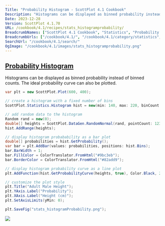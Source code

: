 ```yaml
---
Title: "Probability Histogram - ScottPlot 4.1 Cookbook"
Description: "Histograms can be displayed as binned probability instead of binned counts. The ideal probability curve can also be plotted."
Date: 2023-12-28
Version: ScottPlot 4.1.70
URL: /cookbook/4.1/recipes/stats_histogramprobability/
BreadcrumbNames: ["ScottPlot 4.1 Cookbook", "Statistics", "Probability Histogram"]
BreadcrumbUrls: ["/cookbook/4.1/", "/cookbook/4.1/category/statistics", "/cookbook/4.1/recipes/stats_histogramprobability/"]
SearchUrl: "/cookbook/4.1/search/"
OgImage: "/cookbook/4.1/images/stats_histogramprobability.png"
---
```


<h2><a id='probability-histogram' href='/cookbook/4.1/recipes/stats_histogramprobability/'>Probability Histogram</a></h2>

Histograms can be displayed as binned probability instead of binned counts. The ideal probability curve can also be plotted.

```cs
var plt = new ScottPlot.Plot(600, 400);

// create a histogram with a fixed number of bins
ScottPlot.Statistics.Histogram hist = new(min: 140, max: 220, binCount: 100);

// add random data to the histogram
Random rand = new(0);
double[] heights = ScottPlot.DataGen.RandomNormal(rand, pointCount: 1234, mean: 178.4, stdDev: 7.6);
hist.AddRange(heights);

// display histogram probabability as a bar plot
double[] probabilities = hist.GetProbability();
var bar = plt.AddBar(values: probabilities, positions: hist.Bins);
bar.BarWidth = 1;
bar.FillColor = ColorTranslator.FromHtml("#9bc3eb");
bar.BorderColor = ColorTranslator.FromHtml("#82add9");

// display histogram probability curve as a line plot
plt.AddFunction(hist.GetProbabilityCurve(heights, true), Color.Black, 2, LineStyle.Dash);

// customize the plot style
plt.Title("Adult Male Height");
plt.YAxis.Label("Probability");
plt.XAxis.Label("Height (cm)");
plt.SetAxisLimits(yMin: 0);

plt.SaveFig("stats_histogramProbability.png");
```

<img src='../../images/stats_histogramprobability.png' class='d-block mx-auto my-5' />


